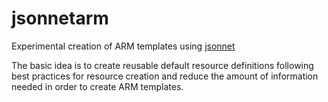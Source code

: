 # jsonnetarm
Experimental creation of ARM templates using [jsonnet](https://jsonnet.org)

The basic idea is to create reusable default resource definitions following best practices for resource creation and reduce the amount of information needed in order to create ARM templates.


